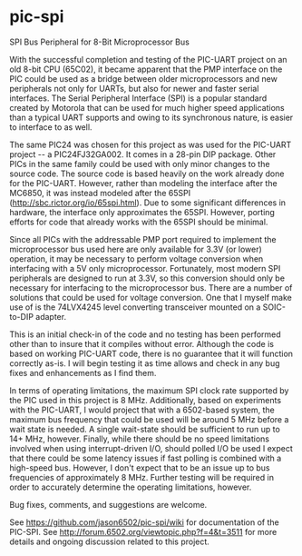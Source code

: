 # pic-spi
SPI Bus Peripheral for 8-Bit Microprocessor Bus

With the successful completion and testing of the PIC-UART project on an old 8-bit CPU (65C02), it became apparent
that the PMP interface on the PIC could be used as a bridge between older microprocessors and new peripherals not
only for UARTs, but also for newer and faster serial interfaces.  The Serial Peripheral Interface (SPI) is a popular
standard created by Motorola that can be used for much higher speed applications than a typical UART supports and owing to
its synchronous nature, is easier to interface to as well.

The same PIC24 was chosen for this project as was used for the PIC-UART project -- a PIC24FJ32GA002.  It comes in a
28-pin DIP package.  Other PICs in the same family could be used with only minor changes to the source code.  The
source code is based heavily on the work already done for the PIC-UART.  However, rather than modeling the interface
after the MC6850, it was instead modeled after the 65SPI (http://sbc.rictor.org/io/65spi.html).  Due to some
significant differences in hardware, the interface only approximates the 65SPI.  However, porting efforts for code
that already works with the 65SPI should be minimal.

Since all PICs with the addressable PMP port required to implement the microprocessor bus used here are only
available for 3.3V (or lower) operation, it may be necessary to perform voltage conversion when interfacing with
a 5V only microprocessor.  Fortunately, most modern SPI peripherals are designed to run at 3.3V, so this conversion
should only be necessary for interfacing to the microprocessor bus.  There are a number of solutions that could be
used for voltage conversion.  One that I myself make use of is the 74LVX4245 level converting transceiver mounted
on a SOIC-to-DIP adapter.

This is an initial check-in of the code and no testing has been performed other than to insure that it compiles
without error.  Although the code is based on working PIC-UART code, there is no guarantee that it will function
correctly as-is.  I will begin testing it as time allows and check in any bug fixes and enhancements as I find
them.

In terms of operating limitations, the maximum SPI clock rate supported by the PIC used in this project is 8 MHz.
Additionally, based on experiments with the PIC-UART, I would project that with a 6502-based system, the maximum
bus frequency that could be used will be around 5 MHz before a wait state is needed.  A single wait-state should
be sufficient to run up to 14+ MHz, however.  Finally, while there should be no speed limitations involved when
using interrupt-driven I/O, should polled I/O be used I expect that there could be some latency issues if fast
polling is combined with a high-speed bus.  However, I don't expect that to be an issue up to bus frequencies of
approximately 8 MHz.  Further testing will be required in order to accurately determine the operating limitations,
however.

Bug fixes, comments, and suggestions are welcome.

See https://github.com/jason6502/pic-spi/wiki for documentation of the PIC-SPI.
See http://forum.6502.org/viewtopic.php?f=4&t=3511 for more details and ongoing discussion related to this project.
